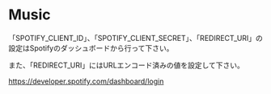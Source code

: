 # Music

「SPOTIFY_CLIENT_ID」、「SPOTIFY_CLIENT_SECRET」、「REDIRECT_URI」の設定はSpotifyのダッシュボードから行って下さい。

また、「REDIRECT_URI」にはURLエンコード済みの値を設定して下さい。

https://developer.spotify.com/dashboard/login
